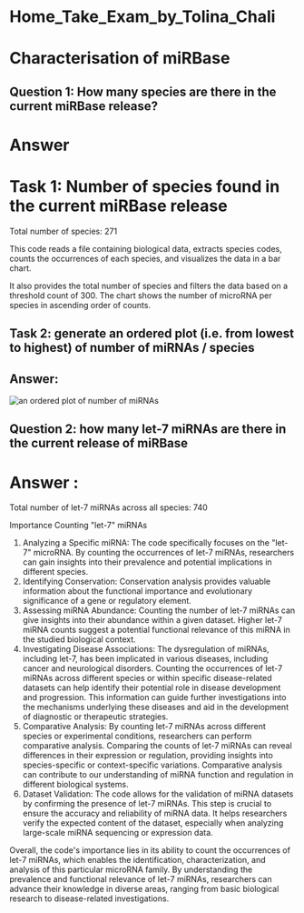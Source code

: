 # Home_Take_Exam_by_Tolina_Chali
# Characterisation of miRBase
## Question 1: How many species are there in the current miRBase release?
# Answer
# Task 1: Number of species found in the current miRBase release
Total number of species: 271

This code reads a file containing biological data, extracts species codes, counts the occurrences of each species,
and visualizes the data in a bar chart. 

It also provides the total number of species and filters the data based on a threshold count of 300. 
The chart shows the number of microRNA per species in ascending order of counts.
## Task 2: generate an ordered plot (i.e. from lowest to highest) of number of miRNAs / species
## Answer: 
![an ordered plot  of number of miRNAs](https://github.com/tolinachali/Home_Take_Exam_by_Tolina_Chali/assets/130226558/cb614fc3-3ed7-4737-b6e0-ab0630d5471f)

## Question 2: how many let-7 miRNAs are there in the current release of miRBase
# Answer : 
Total number of let-7 miRNAs across all species: 740

Importance Counting "let-7" miRNAs
1. Analyzing a Specific miRNA:
The code specifically focuses on the "let-7" microRNA. 
By counting the occurrences of let-7 miRNAs, researchers can gain insights into their prevalence and potential implications in different species.
2. Identifying Conservation:
Conservation analysis provides valuable information about the functional importance and evolutionary significance of a gene or regulatory element.
3. Assessing miRNA Abundance:
Counting the number of let-7 miRNAs can give insights into their abundance within a given dataset. Higher let-7 miRNA counts suggest a potential functional relevance of this miRNA in the studied biological context. 
4. Investigating Disease Associations:
The dysregulation of miRNAs, including let-7, has been implicated in various diseases, including cancer and neurological disorders. Counting the occurrences of let-7 miRNAs across different species or within specific disease-related datasets can help identify their potential role in disease development and progression. This information can guide further investigations into the mechanisms underlying these diseases and aid in the development of diagnostic or therapeutic strategies.
5. Comparative Analysis:
By counting let-7 miRNAs across different species or experimental conditions, researchers can perform comparative analysis. Comparing the counts of let-7 miRNAs can reveal differences in their expression or regulation, providing insights into species-specific or context-specific variations. Comparative analysis can contribute to our understanding of miRNA function and regulation in different biological systems.
6. Dataset Validation:
The code allows for the validation of miRNA datasets by confirming the presence of let-7 miRNAs. This step is crucial to ensure the accuracy and reliability of miRNA data. It helps researchers verify the expected content of the dataset, especially when analyzing large-scale miRNA sequencing or expression data.

Overall, the code's importance lies in its ability to count the occurrences of let-7 miRNAs, which enables the identification, characterization, and analysis of this particular microRNA family. By understanding the prevalence and functional relevance of let-7 miRNAs, researchers can advance their knowledge in diverse areas, ranging from basic biological research to disease-related investigations.






